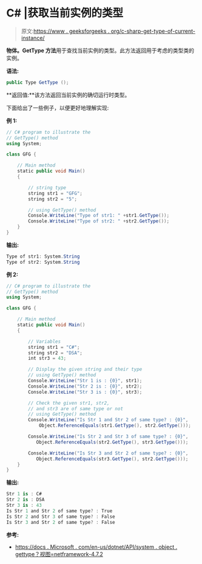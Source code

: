 # C# |获取当前实例的类型

> 原文:[https://www . geeksforgeeks . org/c-sharp-get-type-of-current-instance/](https://www.geeksforgeeks.org/c-sharp-getting-the-type-of-the-current-instance/)

**物体。GetType 方法**用于查找当前实例的类型。此方法返回用于考虑的类型类的实例。

**语法:**

```cs
public Type GetType ();
```

**返回值:**该方法返回当前实例的确切运行时类型。

下面给出了一些例子，以便更好地理解实现:

**例 1:**

```cs
// C# program to illustrate the 
// GetType() method
using System;

class GFG {

    // Main method
    static public void Main()
    {

        // string type
        string str1 = "GFG";
        string str2 = "5";

        // using GetType() method
        Console.WriteLine("Type of str1: " +str1.GetType());
        Console.WriteLine("Type of str2: " +str2.GetType());
    }
}
```

**输出:**

```cs
Type of str1: System.String
Type of str2: System.String

```

**例 2:**

```cs
// C# program to illustrate the 
// GetType() method
using System;

class GFG {

    // Main method
    static public void Main()
    {

        // Variables
        string str1 = "C#";
        string str2 = "DSA";
        int str3 = 43;

        // Display the given string and their type
        // using GetType() method
        Console.WriteLine("Str 1 is : {0}", str1);
        Console.WriteLine("Str 2 is : {0}", str2);
        Console.WriteLine("Str 3 is : {0}", str3);

        // Check the given str1, str2,
        // and str3 are of same type or not
        // using GetType() method
        Console.WriteLine("Is Str 1 and Str 2 of same type? : {0}", 
            Object.ReferenceEquals(str1.GetType(), str2.GetType()));

        Console.WriteLine("Is Str 2 and Str 3 of same type? : {0}",
           Object.ReferenceEquals(str2.GetType(), str3.GetType()));

        Console.WriteLine("Is Str 3 and Str 2 of same type? : {0}", 
           Object.ReferenceEquals(str3.GetType(), str2.GetType()));
    }
}
```

**输出:**

```cs
Str 1 is : C#
Str 2 is : DSA
Str 3 is : 43
Is Str 1 and Str 2 of same type? : True
Is Str 2 and Str 3 of same type? : False
Is Str 3 and Str 2 of same type? : False

```

**参考:**

*   [https://docs . Microsoft . com/en-us/dotnet/API/system . object . gettype？视图=netframework-4.7.2](https://docs.microsoft.com/en-us/dotnet/api/system.object.gettype?view=netframework-4.7.2)